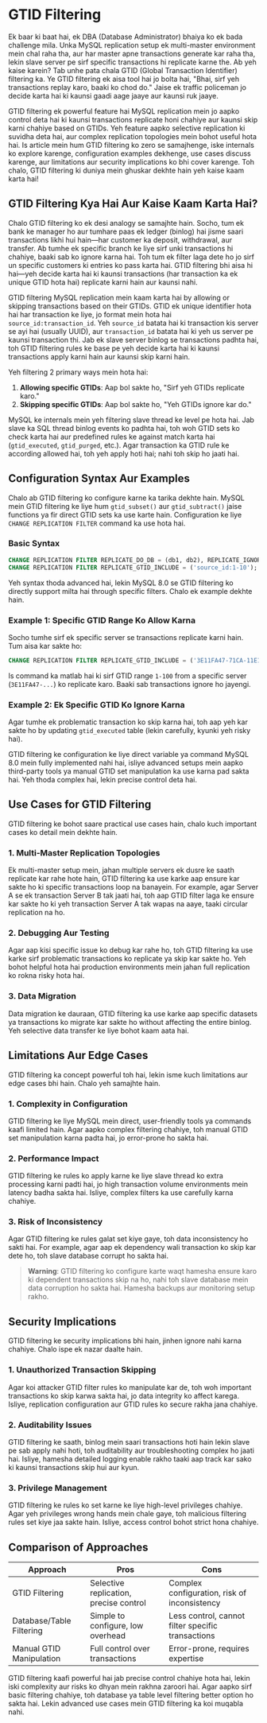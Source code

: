 # GTID Filtering

Ek baar ki baat hai, ek DBA (Database Administrator) bhaiya ko ek bada challenge mila. Unka MySQL replication setup ek multi-master environment mein chal raha tha, aur har master apne transactions generate kar raha tha, lekin slave server pe sirf specific transactions hi replicate karne the. Ab yeh kaise karein? Tab unhe pata chala GTID (Global Transaction Identifier) filtering ka. Ye GTID filtering ek aisa tool hai jo bolta hai, "Bhai, sirf yeh transactions replay karo, baaki ko chod do." Jaise ek traffic policeman jo decide karta hai ki kaunsi gaadi aage jaaye aur kaunsi ruk jaaye.

GTID filtering ek powerful feature hai MySQL replication mein jo aapko control deta hai ki kaunsi transactions replicate honi chahiye aur kaunsi skip karni chahiye based on GTIDs. Yeh feature aapko selective replication ki suvidha deta hai, aur complex replication topologies mein bohot useful hota hai. Is article mein hum GTID filtering ko zero se samajhenge, iske internals ko explore karenge, configuration examples dekhenge, use cases discuss karenge, aur limitations aur security implications ko bhi cover karenge. Toh chalo, GTID filtering ki duniya mein ghuskar dekhte hain yeh kaise kaam karta hai!

## GTID Filtering Kya Hai Aur Kaise Kaam Karta Hai?

Chalo GTID filtering ko ek desi analogy se samajhte hain. Socho, tum ek bank ke manager ho aur tumhare paas ek ledger (binlog) hai jisme saari transactions likhi hui hain—har customer ka deposit, withdrawal, aur transfer. Ab tumhe ek specific branch ke liye sirf unki transactions hi chahiye, baaki sab ko ignore karna hai. Toh tum ek filter laga dete ho jo sirf un specific customers ki entries ko pass karta hai. GTID filtering bhi aisa hi hai—yeh decide karta hai ki kaunsi transactions (har transaction ka ek unique GTID hota hai) replicate karni hain aur kaunsi nahi.

GTID filtering MySQL replication mein kaam karta hai by allowing or skipping transactions based on their GTIDs. GTID ek unique identifier hota hai har transaction ke liye, jo format mein hota hai `source_id:transaction_id`. Yeh `source_id` batata hai ki transaction kis server se ayi hai (usually UUID), aur `transaction_id` batata hai ki yeh us server pe kaunsi transaction thi. Jab ek slave server binlog se transactions padhta hai, toh GTID filtering rules ke base pe yeh decide karta hai ki kaunsi transactions apply karni hain aur kaunsi skip karni hain.

Yeh filtering 2 primary ways mein hota hai:
1. **Allowing specific GTIDs**: Aap bol sakte ho, "Sirf yeh GTIDs replicate karo."
2. **Skipping specific GTIDs**: Aap bol sakte ho, "Yeh GTIDs ignore kar do."

MySQL ke internals mein yeh filtering slave thread ke level pe hota hai. Jab slave ka SQL thread binlog events ko padhta hai, toh woh GTID sets ko check karta hai aur predefined rules ke against match karta hai (`gtid_executed`, `gtid_purged`, etc.). Agar transaction ka GTID rule ke according allowed hai, toh yeh apply hoti hai; nahi toh skip ho jaati hai.

## Configuration Syntax Aur Examples

Chalo ab GTID filtering ko configure karne ka tarika dekhte hain. MySQL mein GTID filtering ke liye hum `gtid_subset()` aur `gtid_subtract()` jaise functions ya fir direct GTID sets ka use karte hain. Configuration ke liye `CHANGE REPLICATION FILTER` command ka use hota hai.

### Basic Syntax
```sql
CHANGE REPLICATION FILTER REPLICATE_DO_DB = (db1, db2), REPLICATE_IGNORE_TABLE = (db1.table1);
CHANGE REPLICATION FILTER REPLICATE_GTID_INCLUDE = ('source_id:1-10');
```

Yeh syntax thoda advanced hai, lekin MySQL 8.0 se GTID filtering ko directly support milta hai through specific filters. Chalo ek example dekhte hain.

### Example 1: Specific GTID Range Ko Allow Karna
Socho tumhe sirf ek specific server se transactions replicate karni hain. Tum aisa kar sakte ho:
```sql
CHANGE REPLICATION FILTER REPLICATE_GTID_INCLUDE = ('3E11FA47-71CA-11E1-9E33-C80AA9429562:1-100');
```
Is command ka matlab hai ki sirf GTID range `1-100` from a specific server (`3E11FA47-...`) ko replicate karo. Baaki sab transactions ignore ho jayengi.

### Example 2: Ek Specific GTID Ko Ignore Karna
Agar tumhe ek problematic transaction ko skip karna hai, toh aap yeh kar sakte ho by updating `gtid_executed` table (lekin carefully, kyunki yeh risky hai).

GTID filtering ke configuration ke liye direct variable ya command MySQL 8.0 mein fully implemented nahi hai, isliye advanced setups mein aapko third-party tools ya manual GTID set manipulation ka use karna pad sakta hai. Yeh thoda complex hai, lekin precise control deta hai.

## Use Cases for GTID Filtering

GTID filtering ke bohot saare practical use cases hain, chalo kuch important cases ko detail mein dekhte hain.

### 1. Multi-Master Replication Topologies
Ek multi-master setup mein, jahan multiple servers ek dusre ke saath replicate kar rahe hote hain, GTID filtering ka use karke aap ensure kar sakte ho ki specific transactions loop na banayein. For example, agar Server A se ek transaction Server B tak jaati hai, toh aap GTID filter laga ke ensure kar sakte ho ki yeh transaction Server A tak wapas na aaye, taaki circular replication na ho.

### 2. Debugging Aur Testing
Agar aap kisi specific issue ko debug kar rahe ho, toh GTID filtering ka use karke sirf problematic transactions ko replicate ya skip kar sakte ho. Yeh bohot helpful hota hai production environments mein jahan full replication ko rokna risky hota hai.

### 3. Data Migration
Data migration ke dauraan, GTID filtering ka use karke aap specific datasets ya transactions ko migrate kar sakte ho without affecting the entire binlog. Yeh selective data transfer ke liye bohot kaam aata hai.

## Limitations Aur Edge Cases

GTID filtering ka concept powerful toh hai, lekin isme kuch limitations aur edge cases bhi hain. Chalo yeh samajhte hain.

### 1. Complexity in Configuration
GTID filtering ke liye MySQL mein direct, user-friendly tools ya commands kaafi limited hain. Agar aapko complex filtering chahiye, toh manual GTID set manipulation karna padta hai, jo error-prone ho sakta hai.

### 2. Performance Impact
GTID filtering ke rules ko apply karne ke liye slave thread ko extra processing karni padti hai, jo high transaction volume environments mein latency badha sakta hai. Isliye, complex filters ka use carefully karna chahiye.

### 3. Risk of Inconsistency
Agar GTID filtering ke rules galat set kiye gaye, toh data inconsistency ho sakti hai. For example, agar aap ek dependency wali transaction ko skip kar dete ho, toh slave database corrupt ho sakta hai.

> **Warning**: GTID filtering ko configure karte waqt hamesha ensure karo ki dependent transactions skip na ho, nahi toh slave database mein data corruption ho sakta hai. Hamesha backups aur monitoring setup rakho.

## Security Implications

GTID filtering ke security implications bhi hain, jinhen ignore nahi karna chahiye. Chalo ispe ek nazar daalte hain.

### 1. Unauthorized Transaction Skipping
Agar koi attacker GTID filter rules ko manipulate kar de, toh woh important transactions ko skip karwa sakta hai, jo data integrity ko affect karega. Isliye, replication configuration aur GTID rules ko secure rakha jana chahiye.

### 2. Auditability Issues
GTID filtering ke saath, binlog mein saari transactions hoti hain lekin slave pe sab apply nahi hoti, toh auditability aur troubleshooting complex ho jaati hai. Isliye, hamesha detailed logging enable rakho taaki aap track kar sako ki kaunsi transactions skip hui aur kyun.

### 3. Privilege Management
GTID filtering ke rules ko set karne ke liye high-level privileges chahiye. Agar yeh privileges wrong hands mein chale gaye, toh malicious filtering rules set kiye jaa sakte hain. Isliye, access control bohot strict hona chahiye.

## Comparison of Approaches

| **Approach**              | **Pros**                                      | **Cons**                                      |
|---------------------------|-----------------------------------------------|-----------------------------------------------|
| GTID Filtering            | Selective replication, precise control        | Complex configuration, risk of inconsistency  |
| Database/Table Filtering  | Simple to configure, low overhead             | Less control, cannot filter specific transactions |
| Manual GTID Manipulation  | Full control over transactions                | Error-prone, requires expertise               |

GTID filtering kaafi powerful hai jab precise control chahiye hota hai, lekin iski complexity aur risks ko dhyan mein rakhna zaroori hai. Agar aapko sirf basic filtering chahiye, toh database ya table level filtering better option ho sakta hai. Lekin advanced use cases mein GTID filtering ka koi muqabla nahi.